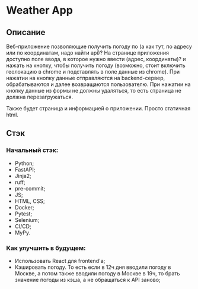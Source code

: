 # Weather App

## Описание

Веб-приложение позволяющие получить погоду по (а как тут, по адресу или по координатам, надо найти api)?
На странице приложения доступно поле ввода, в которое нужно ввести (адрес, координаты)? и нажать на кнопку, чтобы получить погоду (возможно, стоит включить геолокацию в chrome и подставлять в поле данные из chrome). При нажатии на кнопку данные отправляются на backend-сервер, обрабатываются и далее возвращаются пользователю. При нажатии на кнопку данные из формы не должны удаляться, то есть страница не должна перезагружаться.

Также будет страница и информацией о приложении. Просто статичная html.

## Стэк

### Начальный стэк:
- Python;
- FastAPI;
- Jinja2;
- ruff;
- pre-commit;
- JS;
- HTML, CSS;
- Docker;
- Pytest;
- Selenium;
- CI/CD;
- MyPy.

### Как улучшить в будущем:
- Использовать React для frontend'а;
- Кэшировать погоду. То есть если в 12ч дня вводили погоду в Москве, а потом также вводили погоду в Москве в 19ч, то брать значение погоды из кэша, а не обращаться к API заново;
